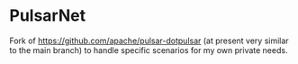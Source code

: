 ﻿# PulsarNet

Fork of https://github.com/apache/pulsar-dotpulsar (at present very similar to the main branch) to handle specific scenarios for my own private needs.
